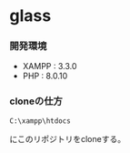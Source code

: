 # glass

### 開発環境

- XAMPP : 3.3.0
- PHP : 8.0.10

### cloneの仕方
    C:\xampp\htdocs
    
にこのリポジトリをcloneする。
